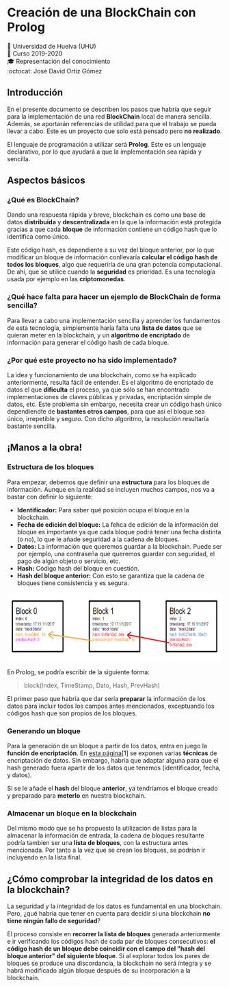# Creación de una BlockChain con Prolog
:office: Universidad de Huelva (UHU)  
:calendar: Curso 2019-2020  
:mortar_board: Representación del conocimiento  
:octocat: José David Ortiz Gómez 
## Introducción
En el presente documento se describen los pasos que habría que seguir para la implementación de una red **BlockChain** local de manera sencilla. Además, se aportarán referencias de utilidad para que el trabajo se pueda llevar a cabo. Este es un proyecto que solo está pensado pero **no realizado**.

El lenguaje de programación a utilizar será **Prolog**. Este es un lenguaje declarativo, por lo que ayudará a que la implementación sea rápida y sencilla.

## Aspectos básicos
### ¿Qué es BlockChain?
Dando una respuesta rápida y breve, blockchain es como una base de datos **distribuida** y **descentralizada** en la que la información está protegida gracias a que cada **bloque** de información contiene un código hash que lo identifica como único. 

Este código hash, es dependiente a su vez del bloque anterior, por lo que modificar un bloque de información conllevaría **calcular el código hash de todos los bloques**, algo que requeriría de una gran potencia computacional. De ahí, que se utilice cuando la **seguridad** es prioridad. Es una tecnología usada por ejemplo en las **criptomonedas**.

### ¿Qué hace falta para hacer un ejemplo de BlockChain de forma sencilla?
Para llevar a cabo una implementación sencilla y aprender los fundamentos de esta tecnología, simplemente haría falta una **lista de datos** que se quieran meter en la blockchain, y un **algoritmo de encriptado** de información para generar el código hash de cada bloque.

### ¿Por qué este proyecto no ha sido implementado?
La idea y funcionamiento de una blockchain, como se ha explicado anteriormente, resulta fácil de entender. Es el algoritmo de encriptado de datos el que **dificulta** el proceso, ya que sólo se han encontrado implementaciones de claves públicas y privadas, encriptación simple de datos, etc. Este problema sin embargo, necesita crear un código hash único dependiendte de **bastantes otros campos**, para que así el bloque sea único, irrepetible y seguro. Con dicho algoritmo, la resolución resultaría bastante sencilla.

## ¡Manos a la obra!
### Estructura de los bloques
Para empezar, debemos que definir una **estructura** para los bloques de información. Aunque en la realidad se incluyen muchos campos, nos va a bastar con definir lo siguiente:

* **Identificador:** Para saber qué posición ocupa el bloque en la blockchain.
* **Fecha de edición del bloque:** La fehca de edición de la información del bloque es importante ya que cada bloque podrá tener una fecha distinta (o no), lo que le añade seguridad a la cadena de bloques.
* **Datos:** La información que queremos guardar a la blockchain. Puede ser por ejemplo, una contraseña que queremos guardar con seguridad, el pago de algún objeto o servicio, etc.
* **Hash:** Código hash del bloque en cuestión.
* **Hash del bloque anterior:** Con esto se garantiza que la cadena de bloques tiene consistencia y es segura. 


<p align="center">
  <img width="900" height="160" src="../../Imagenes/Estructura de los bloques.png">
</p>

En Prolog, se podría escribir de la siguiente forma:

>block(Index, TimeStamp, Dato, Hash, PrevHash)

El primer paso que habría que dar sería **preparar** la información de los datos para incluir todos los campos antes mencionados, exceptuando los códigos hash que son propios de los bloques.

### Generando un bloque
Para la generación de un bloque a partir de los datos, entra en juego la **función de encriptación**. En [esta página](https://www.metalevel.at/prolog/cryptography)[1] se exponen varias **técnicas** de encriptación de datos. Sin embargo, habría que adaptar alguna para que el hash generado fuera apartir de los datos que tenemos (identificador, fecha, y datos).

Si se le añade el **hash** del bloque **anterior**, ya tendríamos el bloque creado y preparado para **meterlo** en nuestra blockchain.

### Almacenar un bloque en la blockchain
Del mismo modo que se ha propuesto la utilización de listas para la almacenar la información de entrada, la cadena de bloques resultante podría tambien ser una **lista de bloques**, con la estructura antes mencionada. Por tanto a la vez que se crean los bloques, se podrían ir incluyendo en la lista final.

## ¿Cómo comprobar la integridad de los datos en la blockchain?
La seguridad y la integridad de los datos es fundamental en una blockchain. Pero, ¿qué habría que tener en cuenta para decidir si una blockchain **no tiene ningún fallo de seguridad**?

El proceso consiste en **recorrer la lista de bloques** generada anteriormente e ir verificando los códigos hash de cada par de bloques consecutivos: **el código hash de un bloque debe coincidir con el campo del "hash del bloque anterior" del siguiente bloque**. Si al explorar todos los pares de bloques se produce una discordancia, la blockchain no será íntegra y se habrá modificado algún bloque después de su incorporación a la blockchain.


